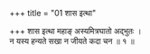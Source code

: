 +++
title = "01 शास इत्था"

+++
शास इत्था महाङ् अस्यमित्रघातो अद्भुतः ।  
न यस्य हन्यते सखा न जीयते कदा चन ॥ १ ॥